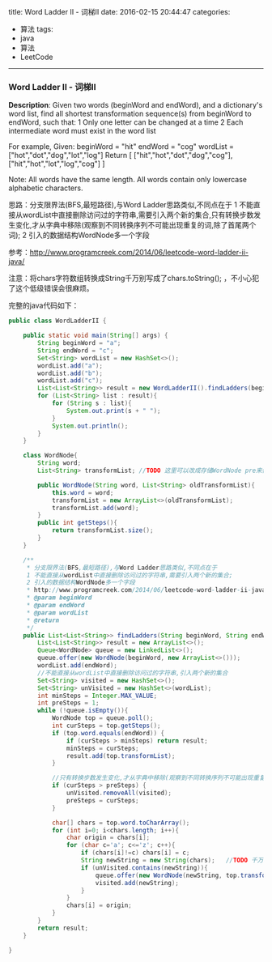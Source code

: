 




title: Word Ladder II - 词梯II
date: 2016-02-15 20:44:47
categories: 
- 算法
tags: 
- java
- 算法
- LeetCode
<!--updated: 2016-02-15 21:40:47-->
---

### Word Ladder II - 词梯II
**Description**: Given two words (beginWord and endWord), and a dictionary's word list, find all shortest transformation sequence(s) from beginWord to endWord, such that:
 1 Only one letter can be changed at a time
 2 Each intermediate word must exist in the word list
 
 For example,
 Given: beginWord = "hit" endWord = "cog"
 wordList = ["hot","dot","dog","lot","log"]
 Return
 [ ["hit","hot","dot","dog","cog"],
 ["hit","hot","lot","log","cog"] ]
 
 Note:
 All words have the same length.
 All words contain only lowercase alphabetic characters.

思路：分支限界法(BFS,最短路径),与Word Ladder思路类似,不同点在于
     1 不能直接从wordList中直接删除访问过的字符串,需要引入两个新的集合,只有转换步数发生变化,才从字典中移除(观察到不同转换序列不可能出现重复的词,除了首尾两个词);
     2 引入的数据结构WordNode多一个字段

参考：http://www.programcreek.com/2014/06/leetcode-word-ladder-ii-java/

注意：将chars字符数组转换成String千万别写成了chars.toString(); ，不小心犯了这个低级错误会很麻烦。

完整的java代码如下：

```java
public class WordLadderII {

    public static void main(String[] args) {
        String beginWord = "a";
        String endWord = "c";
        Set<String> wordList = new HashSet<>();
        wordList.add("a");
        wordList.add("b");
        wordList.add("c");
        List<List<String>> result = new WordLadderII().findLadders(beginWord, endWord, wordList);
        for (List<String> list : result){
            for (String s : list){
                System.out.print(s + " ");
            }
            System.out.println();
        }
    }

    class WordNode{
        String word;
        List<String> transformList; //TODO 这里可以改成存储WordNode pre来优化性能

        public WordNode(String word, List<String> oldTransformList){
            this.word = word;
            transformList = new ArrayList<>(oldTransformList);
            transformList.add(word);
        }
        public int getSteps(){
            return transformList.size();
        }
    }

    /**
     * 分支限界法(BFS,最短路径),与Word Ladder思路类似,不同点在于
     1 不能直接从wordList中直接删除访问过的字符串,需要引入两个新的集合;
     2 引入的数据结构WordNode多一个字段
     * http://www.programcreek.com/2014/06/leetcode-word-ladder-ii-java/
     * @param beginWord
     * @param endWord
     * @param wordList
     * @return
     */
    public List<List<String>> findLadders(String beginWord, String endWord, Set<String> wordList) {
        List<List<String>> result = new ArrayList<>();
        Queue<WordNode> queue = new LinkedList<>();
        queue.offer(new WordNode(beginWord, new ArrayList<>()));
        wordList.add(endWord);
        //不能直接从wordList中直接删除访问过的字符串,引入两个新的集合
        Set<String> visited = new HashSet<>();
        Set<String> unVisited = new HashSet<>(wordList);
        int minSteps = Integer.MAX_VALUE;
        int preSteps = 1;
        while (!queue.isEmpty()){
            WordNode top = queue.poll();
            int curSteps = top.getSteps();
            if (top.word.equals(endWord)) {
                if (curSteps > minSteps) return result;
                minSteps = curSteps;
                result.add(top.transformList);
            }

            //只有转换步数发生变化,才从字典中移除(观察到不同转换序列不可能出现重复的词,除了首尾两个词)
            if (curSteps > preSteps) {
                unVisited.removeAll(visited);
                preSteps = curSteps;
            }

            char[] chars = top.word.toCharArray();
            for (int i=0; i<chars.length; i++){
                char origin = chars[i];
                for (char c='a'; c<='z'; c++){
                    if (chars[i]!=c) chars[i] = c;
                    String newString = new String(chars);   //TODO 千万别写成了chars.toString();
                    if (unVisited.contains(newString)){
                        queue.offer(new WordNode(newString, top.transformList));
                        visited.add(newString);
                    }
                }
                chars[i] = origin;
            }
        }
        return result;
    }

}
```
